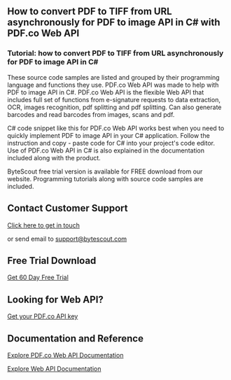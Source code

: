 ## How to convert PDF to TIFF from URL asynchronously for PDF to image API in C# with PDF.co Web API

### Tutorial: how to convert PDF to TIFF from URL asynchronously for PDF to image API in C#

These source code samples are listed and grouped by their programming language and functions they use. PDF.co Web API was made to help with PDF to image API in C#. PDF.co Web API is the flexible Web API that includes full set of functions from e-signature requests to data extraction, OCR, images recognition, pdf splitting and pdf splitting. Can also generate barcodes and read barcodes from images, scans and pdf.

C# code snippet like this for PDF.co Web API works best when you need to quickly implement PDF to image API in your C# application. Follow the instruction and copy - paste code for C# into your project's code editor. Use of PDF.co Web API in C# is also explained in the documentation included along with the product.

ByteScout free trial version is available for FREE download from our website. Programming tutorials along with source code samples are included.

## Contact Customer Support

[Click here to get in touch](https://bytescout.zendesk.com/hc/en-us/requests/new?subject=PDF.co%20Web%20API%20Question)

or send email to [support@bytescout.com](mailto:support@bytescout.com?subject=PDF.co%20Web%20API%20Question) 

## Free Trial Download

[Get 60 Day Free Trial](https://bytescout.com/download/web-installer?utm_source=github-readme)

## Looking for Web API? 

[Get your PDF.co API key](https://pdf.co/documentation/api?utm_source=github-readme)

## Documentation and Reference

[Explore PDF.co Web API Documentation](https://bytescout.com/documentation/index.html?utm_source=github-readme)

[Explore Web API Documentation](https://pdf.co/documentation/api?utm_source=github-readme)